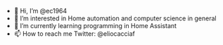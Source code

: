 - 👋 Hi, I’m @ec1964
- 👀 I’m interested in Home automation and computer science in general
- 🌱 I’m currently learning programming in Home Assistant
- 📫 How to reach me Twitter: @eliocacciaf

<!---
ec1964/ec1964 is a ✨ special ✨ repository because its `README.md` (this file) appears on your GitHub profile.
You can click the Preview link to take a look at your changes.
--->
